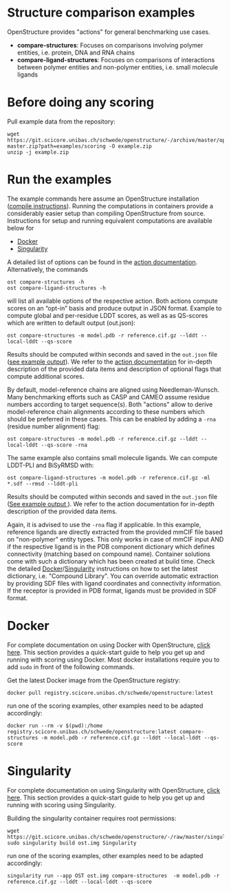 Structure comparison examples
=============================

OpenStructure provides "actions" for general benchmarking use cases.

* **compare-structures**: Focuses on comparisons involving polymer entities, i.e.
  protein, DNA and RNA chains
* **compare-ligand-structures**: Focuses on comparisons of interactions between
  polymer entities and non-polymer entities, i.e. small molecule ligands
  
# Before doing any scoring
Pull example data from the repository:

```
wget https://git.scicore.unibas.ch/schwede/openstructure/-/archive/master/openstructure-master.zip?path=examples/scoring -O example.zip
unzip -j example.zip
```

# Run the examples

The example commands here assume an OpenStructure installation
([compile instructions](https://openstructure.org/docs/install/)).
Running the computations in containers provide a considerably easier setup than
compiling OpenStructure from source. Instructions for setup and running
equivalent computations are available below for

* [Docker](#docker)
* [Singularity](#singularity)

A detailed list of options can be found in the
[action documentation](https://openstructure.org/docs/actions/).
Alternatively, the commands

```
ost compare-structures -h
ost compare-ligand-structures -h
```

will list all available options of the respective action. Both actions compute
scores on an “opt-in” basis and produce output in JSON format. Example to compute
global and per-residue LDDT scores, as well as as QS-scores which are written to
default output (out.json):

```
ost compare-structures -m model.pdb -r reference.cif.gz --lddt --local-lddt --qs-score
```

Results should be computed within seconds and saved in the `out.json` file
([see example output](compare-structures_example_out.json)). We refer to the
[action documentation](https://openstructure.org/docs/actions/) for in-depth
description of the provided data items and description of optional flags that
compute additional scores.

By default, model-reference chains are aligned using Needleman-Wunsch.
Many benchmarking efforts such as CASP and CAMEO assume residue numbers
according to target sequence(s). Both "actions" allow to derive model-reference
chain alignments according to these numbers which should be preferred in these
cases. This can be enabled by adding a `-rna` (residue number alignment) flag:

```
ost compare-structures -m model.pdb -r reference.cif.gz --lddt --local-lddt --qs-score -rna
```

The same example also contains small molecule ligands.
We can compute LDDT-PLI and BiSyRMSD with:

```
ost compare-ligand-structures -m model.pdb -r reference.cif.gz -ml *.sdf --rmsd --lddt-pli
```

Results should be computed within seconds and saved in the `out.json` file
([See example output ](compare-ligand-structures_example_out.json)). We refer
to the action documentation for in-depth description of the provided data
items.

Again, it is advised to use the `-rna` flag if applicable. In this example,
reference ligands are directly extracted from the provided mmCIF file based on
"non-polymer" entity types.
This only works in case of mmCIF input AND if the respective ligand is in the
PDB component dictionary which defines connectivity (matching based on compound
name).
Container solutions come with such a dictionary which has been created at build
time. Check the detailed
[Docker](https://git.scicore.unibas.ch/schwede/openstructure/tree/master/docker)/[Singularity](https://git.scicore.unibas.ch/schwede/openstructure/tree/master/singularity)
instructions on how to set the latest dictionary, i.e. "Compound Library".
You can override automatic extraction by providing SDF files with ligand
coordinates and connectivity information. If the receptor is provided in
PDB format, ligands must be provided in SDF format.

# Docker

For complete documentation on using Docker with OpenStructure, 
[click here](https://git.scicore.unibas.ch/schwede/openstructure/tree/master/docker).
This section provides a quick-start guide to help you get up and running with scoring using Docker.
Most docker installations require you to add `sudo` in front of the following commands.

Get the latest Docker image from the OpenStructure registry:

```
docker pull registry.scicore.unibas.ch/schwede/openstructure:latest
```

run one of the scoring examples, other examples need to be adapted accordingly:

```
docker run --rm -v $(pwd):/home registry.scicore.unibas.ch/schwede/openstructure:latest compare-structures -m model.pdb -r reference.cif.gz --lddt --local-lddt --qs-score
```

# Singularity

For complete documentation on using Singularity with OpenStructure, 
[click here](https://git.scicore.unibas.ch/schwede/openstructure/tree/master/singularity).
This section provides a quick-start guide to help you get up and running with scoring using Singularity.

Building the singularity container requires root permissions:

```
wget https://git.scicore.unibas.ch/schwede/openstructure/-/raw/master/singularity/Singularity
sudo singularity build ost.img Singularity
```

run one of the scoring examples, other examples need to be adapted accordingly:

```
singularity run --app OST ost.img compare-structures  -m model.pdb -r reference.cif.gz --lddt --local-lddt --qs-score
```


